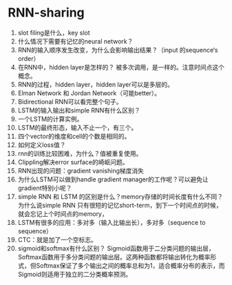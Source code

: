 # RNN-sharing

1. slot filing是什么，key slot
2. 什么情况下需要有记忆的neural network？
3. RNN的输入顺序发生改变，为什么会影响输出结果？（input 的sequence‘s order）
4. 在RNN中，hidden layer是怎样的？
   被多次调用，是一样的。注意时间点这个概念。
5. RNN的过程，hidden layer，hidden layer可以是多层的。
6. Elman Network 和 Jordan Network（可能better）。
7. Bidirectional RNN可以看完整个句子。
8. LSTM的输入输出和simple RNN有什么区别？
9. 一个LSTM的计算实例。
10. LSTM的最终形态，输入不止一个，有三个。
11. 四个vector的维度和cell的个数是相同的。
12. 如何定义loss值？
13. rnn的训练比较困难，为什么？值被重复使用。
14. Clippling解决error surface的崎岖问题。
15. RNN出现的问题：gradient vanishing梯度消失
16. 为什么LSTM可以做到handle gradient manager的工作呢？可以避免让gradient特别小呢？
17. simple RNN 和 LSTM 的区别是什么？memory存储的时间长度有什么不同？
    为什么说simple RNN 只有很短的记忆short-term，到下一个时间点的时候，就会忘记上个时间点的memory，
18. LSTM有很多的应用：多对多（输入比输出长），多对多（sequence to sequence）
19. CTC：就是加了一个空标志。
20. sigmoid和softmax有什么区别？
    Sigmoid函数用于二分类问题的输出层，Softmax函数用于多分类问题的输出层。这两种函数都将输出转化为概率形式，但Softmax保证了多个输出之间的概率总和为1，适合概率分布的表示，而Sigmoid则适用于独立的二分类概率预测。